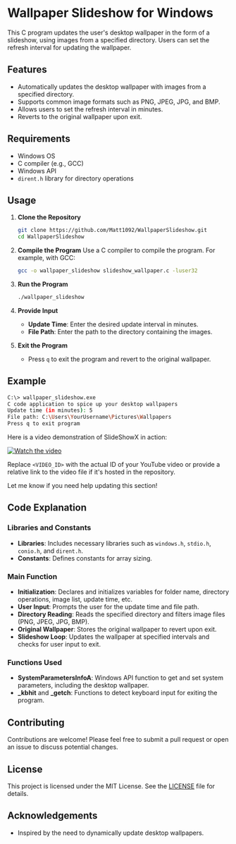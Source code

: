 # Wallpaper Slideshow for Windows

This C program updates the user's desktop wallpaper in the form of a slideshow, using images from a specified directory. Users can set the refresh interval for updating the wallpaper.

## Features

- Automatically updates the desktop wallpaper with images from a specified directory.
- Supports common image formats such as PNG, JPEG, JPG, and BMP.
- Allows users to set the refresh interval in minutes.
- Reverts to the original wallpaper upon exit.

## Requirements

- Windows OS
- C compiler (e.g., GCC)
- Windows API
- `dirent.h` library for directory operations

## Usage

1. **Clone the Repository**
    ```sh
    git clone https://github.com/Matt1092/WallpaperSlideshow.git
    cd WallpaperSlideshow
    ```

2. **Compile the Program**
    Use a C compiler to compile the program. For example, with GCC:
    ```sh
    gcc -o wallpaper_slideshow slideshow_wallpaper.c -luser32
    ```

3. **Run the Program**
    ```sh
    ./wallpaper_slideshow
    ```

4. **Provide Input**
    - **Update Time**: Enter the desired update interval in minutes.
    - **File Path**: Enter the path to the directory containing the images.

5. **Exit the Program**
    - Press `q` to exit the program and revert to the original wallpaper.

## Example

```sh
C:\> wallpaper_slideshow.exe
C code application to spice up your desktop wallpapers
Update time (in minutes): 5
File path: C:\Users\YourUsername\Pictures\Wallpapers
Press q to exit program
```
Here is a video demonstration of SlideShowX in action:

[![Watch the video](https://img.youtube.com/vi/<VIDEO_ID>/0.jpg)](https://www.youtube.com/watch?v=<VIDEO_ID>)

Replace `<VIDEO_ID>` with the actual ID of your YouTube video or provide a relative link to the video file if it's hosted in the repository.

Let me know if you need help updating this section!

## Code Explanation

### Libraries and Constants

- **Libraries**: Includes necessary libraries such as `windows.h`, `stdio.h`, `conio.h`, and `dirent.h`.
- **Constants**: Defines constants for array sizing.

### Main Function

- **Initialization**: Declares and initializes variables for folder name, directory operations, image list, update time, etc.
- **User Input**: Prompts the user for the update time and file path.
- **Directory Reading**: Reads the specified directory and filters image files (PNG, JPEG, JPG, BMP).
- **Original Wallpaper**: Stores the original wallpaper to revert upon exit.
- **Slideshow Loop**: Updates the wallpaper at specified intervals and checks for user input to exit.

### Functions Used

- **SystemParametersInfoA**: Windows API function to get and set system parameters, including the desktop wallpaper.
- **_kbhit** and **_getch**: Functions to detect keyboard input for exiting the program.

## Contributing

Contributions are welcome! Please feel free to submit a pull request or open an issue to discuss potential changes.


## License

This project is licensed under the MIT License. See the [LICENSE](LICENSE) file for details.

## Acknowledgements

- Inspired by the need to dynamically update desktop wallpapers.

